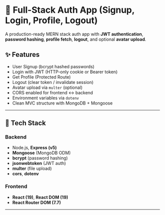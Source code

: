 # 🔐 Full-Stack Auth App (Signup, Login, Profile, Logout)

A production-ready MERN stack auth app with **JWT authentication**, **password hashing**, **profile fetch**, **logout**, and optional **avatar upload**.

## ✨ Features
- User Signup (bcrypt hashed passwords)
- Login with JWT (HTTP-only cookie or Bearer token)
- Get Profile (Protected Route)
- Logout (clear token / invalidate session)
- Avatar upload via `multer` (optional)
- CORS enabled for frontend ↔ backend
- Environment variables via `dotenv`
- Clean MVC structure with MongoDB + Mongoose

---

## 🧰 Tech Stack

### Backend
- Node.js, **Express (v5)**
- **Mongoose** (MongoDB ODM)
- **bcrypt** (password hashing)
- **jsonwebtoken** (JWT auth)
- **multer** (file upload)
- **cors**, **dotenv**

### Frontend
- **React (19)**, **React DOM (19)**
- **React Router DOM (7.7)**

---

 

